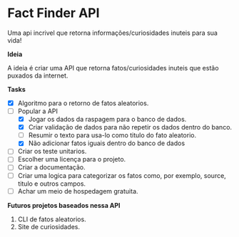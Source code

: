 # Fact Finder API

Uma api incrivel que retorna informações/curiosidades inuteis para sua vida!

**Ideia**

A ideia é criar uma API que retorna fatos/curiosidades inuteis que estão 
puxados da internet.

**Tasks**

- [X] Algoritmo para o retorno de fatos aleatorios.
- [ ] Popular a API
  - [X] Jogar os dados da raspagem para o banco de dados.
  - [X] Criar validação de dados para não repetir os dados dentro do banco.
  - [ ] Resumir o texto para usa-lo como titulo do fato aleatorio.
  - [X] Não adicionar fatos iguais dentro do banco de dados
- [ ] Criar os teste unitarios.
- [ ] Escolher uma licença para o projeto.
- [ ] Criar a documentação.
- [ ] Criar uma logica para categorizar os fatos como, por exemplo, source,
titulo e outros campos.
- [ ] Achar um meio de hospedagem gratuita.

**Futuros projetos baseados nessa API**
1. CLI de fatos aleatorios.
2. Site de curiosidades.